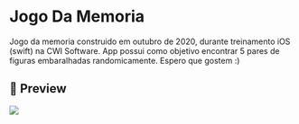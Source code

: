 # Jogo Da Memoria

Jogo da memoria construido em outubro de 2020, durante treinamento iOS (swift) na CWI Software. App possui como objetivo encontrar 5 pares de figuras embaralhadas randomicamente. Espero que gostem :)

## :eyes: Preview
![](https://cdn.discordapp.com/attachments/576875163686010911/765512438552068126/Gravacao_de_Tela_2020-10-13_as_06.44.46.gif)
